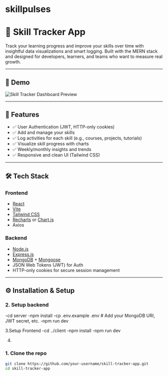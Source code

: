 # skillpulses
# 🚀 Skill Tracker App

Track your learning progress and improve your skills over time with insightful data visualizations and smart logging. Built with the MERN stack and designed for developers, learners, and teams who want to measure real growth.

---

## 📸 Demo

![Skill Tracker Dashboard Preview](link-to-screenshot-or-demo)

---

## 🧠 Features

- ✅ User Authentication (JWT, HTTP-only cookies)
- ✅ Add and manage your skills
- ✅ Log activities for each skill (e.g., courses, projects, tutorials)
- ✅ Visualize skill progress with charts
- ✅ Weekly/monthly insights and trends
- ✅ Responsive and clean UI (Tailwind CSS)

---

## 🛠️ Tech Stack

### Frontend
- [React](https://reactjs.org/)
- [Vite](https://vitejs.dev/)
- [Tailwind CSS](https://tailwindcss.com/)
- [Recharts](https://recharts.org/) or [Chart.js](https://www.chartjs.org/)
- Axios

### Backend
- [Node.js](https://nodejs.org/)
- [Express.js](https://expressjs.com/)
- [MongoDB](https://www.mongodb.com/) + [Mongoose](https://mongoosejs.com/)
- JSON Web Tokens (JWT) for Auth
- HTTP-only cookies for secure session management

---

## ⚙️ Installation & Setup
### 2. Setup backend
-cd server
-npm install
-cp .env.example .env   # Add your MongoDB URI, JWT secret, etc.
-npm run dev

3.Setup Frontend
-cd ../client
-npm install
-npm run dev

4.



### 1. Clone the repo

```bash
git clone https://github.com/your-username/skill-tracker-app.git
cd skill-tracker-app
